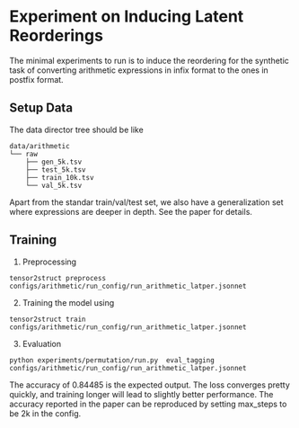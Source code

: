 # Experiment on Inducing Latent Reorderings

The minimal experiments to run is to induce the reordering 
for the synthetic task of converting arithmetic expressions in infix format to the ones in postfix format.

## Setup Data 

The data director tree should be like

```
data/arithmetic
└── raw
    ├── gen_5k.tsv
    ├── test_5k.tsv
    ├── train_10k.tsv
    └── val_5k.tsv
```

Apart from the standar train/val/test set, we also have a generalization set where expressions are deeper in depth. See the paper for details.

## Training

1. Preprocessing

```
tensor2struct preprocess configs/arithmetic/run_config/run_arithmetic_latper.jsonnet
```


2. Training the model using

```
tensor2struct train configs/arithmetic/run_config/run_arithmetic_latper.jsonnet
```


3. Evaluation

```
python experiments/permutation/run.py  eval_tagging configs/arithmetic/run_config/run_arithmetic_latper.jsonnet
```

The accuracy of 0.84485 is the expected output. The loss converges pretty quickly, and training longer will lead to slightly better performance. The accuracy reported in the paper can be reproduced by setting max\_steps to be 2k in the config.
